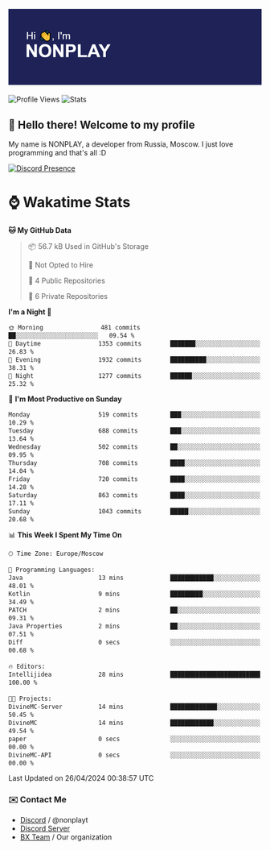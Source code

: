 ![Discord Presence](./header.png)
<br></br>
![Profile Views](https://komarev.com/ghpvc/?username=NONPLAYT&color=blue&style=for-the-badge)
![Stats](https://img.shields.io/badge/0%25-OPTIMIZED-orange?style=for-the-badge)


## :wave: Hello there! Welcome to my profile

My name is NONPLAY, a developer from Russia, Moscow. I just love programming and that's all :D

[![Discord Presence](https://lanyard.cnrad.dev/api/597087584090587177?showDisplayName=true)](https://discord.com/users/597087584090587177) 

# ⌚ Wakatime Stats

<!--START_SECTION:waka-->
**🐱 My GitHub Data** 

> 📦 56.7 kB Used in GitHub's Storage 
 > 
> 🚫 Not Opted to Hire
 > 
> 📜 4 Public Repositories 
 > 
> 🔑 6 Private Repositories 
 > 
**I'm a Night 🦉** 

```text
🌞 Morning                481 commits         ██░░░░░░░░░░░░░░░░░░░░░░░   09.54 % 
🌆 Daytime                1353 commits        ███████░░░░░░░░░░░░░░░░░░   26.83 % 
🌃 Evening                1932 commits        ██████████░░░░░░░░░░░░░░░   38.31 % 
🌙 Night                  1277 commits        ██████░░░░░░░░░░░░░░░░░░░   25.32 % 
```
📅 **I'm Most Productive on Sunday** 

```text
Monday                   519 commits         ███░░░░░░░░░░░░░░░░░░░░░░   10.29 % 
Tuesday                  688 commits         ███░░░░░░░░░░░░░░░░░░░░░░   13.64 % 
Wednesday                502 commits         ██░░░░░░░░░░░░░░░░░░░░░░░   09.95 % 
Thursday                 708 commits         ████░░░░░░░░░░░░░░░░░░░░░   14.04 % 
Friday                   720 commits         ████░░░░░░░░░░░░░░░░░░░░░   14.28 % 
Saturday                 863 commits         ████░░░░░░░░░░░░░░░░░░░░░   17.11 % 
Sunday                   1043 commits        █████░░░░░░░░░░░░░░░░░░░░   20.68 % 
```


📊 **This Week I Spent My Time On** 

```text
🕑︎ Time Zone: Europe/Moscow

💬 Programming Languages: 
Java                     13 mins             ████████████░░░░░░░░░░░░░   48.01 % 
Kotlin                   9 mins              █████████░░░░░░░░░░░░░░░░   34.49 % 
PATCH                    2 mins              ██░░░░░░░░░░░░░░░░░░░░░░░   09.31 % 
Java Properties          2 mins              ██░░░░░░░░░░░░░░░░░░░░░░░   07.51 % 
Diff                     0 secs              ░░░░░░░░░░░░░░░░░░░░░░░░░   00.68 % 

🔥 Editors: 
Intellijidea             28 mins             █████████████████████████   100.00 % 

🐱‍💻 Projects: 
DivineMC-Server          14 mins             █████████████░░░░░░░░░░░░   50.45 % 
DivineMC                 14 mins             ████████████░░░░░░░░░░░░░   49.54 % 
paper                    0 secs              ░░░░░░░░░░░░░░░░░░░░░░░░░   00.00 % 
DivineMC-API             0 secs              ░░░░░░░░░░░░░░░░░░░░░░░░░   00.00 % 
```


 Last Updated on 26/04/2024 00:38:57 UTC
<!--END_SECTION:waka-->

### ✉️ Contact Me

- [Discord](https://discord.com/users/597087584090587177) / @nonplayt
- [Discord Server](https://discord.gg/p7cxhw7E2M)
- [BX Team](https://github.com/BX-Team) / Our organization
